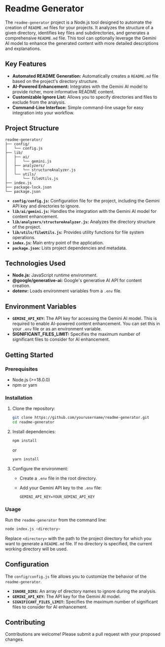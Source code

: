 # Readme Generator

The `readme-generator` project is a Node.js tool designed to automate the creation of `README.md` files for your projects. It analyzes the structure of a given directory, identifies key files and subdirectories, and generates a comprehensive `README.md` file. This tool can optionally leverage the Gemini AI model to enhance the generated content with more detailed descriptions and explanations.

## Key Features

- **Automated README Generation:** Automatically creates a `README.md` file based on the project's directory structure.
- **AI-Powered Enhancement:** Integrates with the Gemini AI model to provide richer, more informative README content.
- **Customizable Ignore List:** Allows you to specify directories and files to exclude from the analysis.
- **Command-Line Interface:** Simple command-line usage for easy integration into your workflow.

## Project Structure

```
readme-generator/
├── config/
│   └── config.js
├── lib/
│   ├── ai/
│   │   └── gemini.js
│   ├── analyzers/
│   │   └── structureAnalyzer.js
│   └── utils/
│       └── fileUtils.js
├── index.js
├── package-lock.json
└── package.json
```

- **`config/config.js`:** Configuration file for the project, including the Gemini API key and directories to ignore.
- **`lib/ai/gemini.js`:** Handles the integration with the Gemini AI model for content enhancement.
- **`lib/analyzers/structureAnalyzer.js`:** Analyzes the directory structure of the project.
- **`lib/utils/fileUtils.js`:** Provides utility functions for file system operations.
- **`index.js`:** Main entry point of the application.
- **`package.json`:** Lists project dependencies and metadata.

## Technologies Used

- **Node.js:** JavaScript runtime environment.
- **@google/generative-ai:** Google's generative AI API for content creation.
- **dotenv:** Loads environment variables from a `.env` file.

## Environment Variables

- **`GEMINI_API_KEY`:** The API key for accessing the Gemini AI model. This is required to enable AI-powered content enhancement. You can set this in your `.env` file or as an environment variable.
- **SIGNIFICANT_FILES_LIMIT:** Specifies the maximum number of significant files to consider for AI enhancement.

## Getting Started

### Prerequisites

- Node.js (>=18.0.0)
- npm or yarn

### Installation

1. Clone the repository:

   ```bash
   git clone https://github.com/yourusername/readme-generator.git
   cd readme-generator
   ```

2. Install dependencies:

   ```bash
   npm install
   ```

   or

   ```bash
   yarn install
   ```

3. Configure the environment:

   - Create a `.env` file in the root directory.
   - Add your Gemini API key to the `.env` file:

     ```
     GEMINI_API_KEY=YOUR_GEMINI_API_KEY
     ```

### Usage

Run the `readme-generator` from the command line:

```bash
node index.js <directory>
```

Replace `<directory>` with the path to the project directory for which you want to generate a `README.md` file. If no directory is specified, the current working directory will be used.

## Configuration

The `config/config.js` file allows you to customize the behavior of the `readme-generator`.

- **`IGNORE_DIRS`:** An array of directory names to ignore during the analysis.
- **`GEMINI_API_KEY`:** The API key for the Gemini AI model.
- **`SIGNIFICANT_FILES_LIMIT`:**  Specifies the maximum number of significant files to consider for AI enhancement.

## Contributing

Contributions are welcome! Please submit a pull request with your proposed changes.